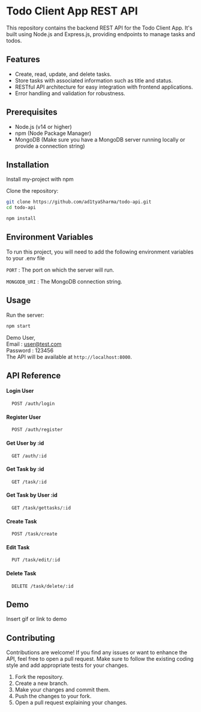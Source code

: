 
# Todo Client App REST API

This repository contains the backend REST API for the Todo Client App. It's built using Node.js and Express.js, providing endpoints to manage tasks and todos.



## Features


- Create, read, update, and delete tasks.
- Store tasks with associated information such as title and status.
- RESTful API architecture for easy integration with frontend applications.
- Error handling and validation for robustness.
## Prerequisites

- Node.js (v14 or higher)
- npm (Node Package Manager)
- MongoDB (Make sure you have a MongoDB server running locally or provide a connection string)
## Installation

Install my-project with npm

Clone the repository:

```bash
git clone https://github.com/ad1tyaSharma/todo-api.git
cd todo-api
```
```bash
npm install
```


## Environment Variables

To run this project, you will need to add the following environment variables to your .env file

`PORT` :  The port on which the server will run.

`MONGODB_URI` : The MongoDB connection string.


## Usage

Run the server:
```bash 
npm start
```
Demo User, <br/>
Email : user@test.com <br/>
Password : 123456 <br/>
The API will be available at `http://localhost:8000`.

## API Reference

#### Login User

```http
  POST /auth/login
```

#### Register User

```http
  POST /auth/register
```


#### Get User by :id

```http
  GET /auth/:id
```

#### Get Task by :id

```http
  GET /task/:id
```

#### Get Task by User :id

```http
  GET /task/gettasks/:id
```
#### Create Task 

```http
  POST /task/create
```
#### Edit Task 

```http
  PUT /task/edit/:id
```
#### Delete Task 

```http
  DELETE /task/delete/:id
```

## Demo

Insert gif or link to demo


## Contributing

Contributions are welcome! If you find any issues or want to enhance the API, feel free to open a pull request. Make sure to follow the existing coding style and add appropriate tests for your changes.

1. Fork the repository.
2. Create a new branch.
3. Make your changes and commit them.
4. Push the changes to your fork.
5. Open a pull request explaining your changes.

